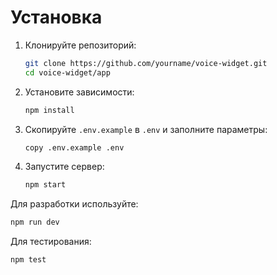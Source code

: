 # Установка

1. Клонируйте репозиторий:
   ```sh
   git clone https://github.com/yourname/voice-widget.git
   cd voice-widget/app
   ```
2. Установите зависимости:
   ```sh
   npm install
   ```
3. Скопируйте `.env.example` в `.env` и заполните параметры:
   ```sh
   copy .env.example .env
   ```
4. Запустите сервер:
   ```sh
   npm start
   ```

Для разработки используйте:
```sh
npm run dev
```

Для тестирования:
```sh
npm test
```
